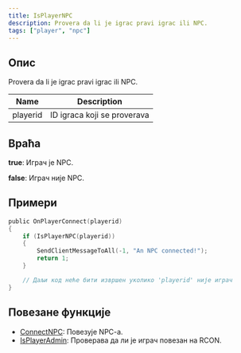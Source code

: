 ```yaml
---
title: IsPlayerNPC
description: Provera da li je igrac pravi igrac ili NPC.
tags: ["player", "npc"]
---
```


## Опис

Provera da li je igrac pravi igrac ili NPC.

| Name     | Description                 |
| -------- | --------------------------- |
| playerid | ID igraca koji se proverava |

## Враћа

**true**: Играч је NPC.

**false**: Играч није NPC.

## Примери

```c
public OnPlayerConnect(playerid)
{
    if (IsPlayerNPC(playerid))
    {
        SendClientMessageToAll(-1, "An NPC connected!");
        return 1;
    }

    // Даљи код неће бити извршен уколико 'playerid' није играч
}
```

## Повезане функције

- [ConnectNPC](ConnectNPC.md): Повезује NPC-a.
- [IsPlayerAdmin](IsPlayerAdmin.md): Проверава да ли је играч повезан на RCON.
